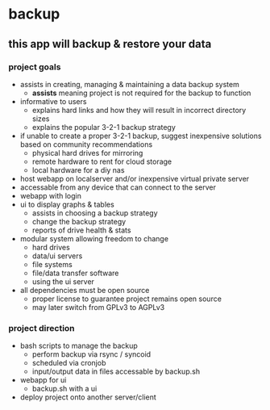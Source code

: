 # backup
## this app will backup & restore your data


### project goals ###
* assists in creating, managing & maintaining a data backup system
  * **assists** meaning project is not required for the backup to function
* informative to users
  * explains hard links and how they will result in incorrect directory sizes
  * explains the popular 3-2-1 backup strategy
* if unable to create a proper 3-2-1 backup, suggest inexpensive solutions based on community recommendations
  * physical hard drives for mirroring
  * remote hardware to rent for cloud storage
  * local hardware for a diy nas
* host webapp on localserver and/or inexpensive virtual private server
* accessable from any device that can connect to the server
* webapp with login
* ui to display graphs & tables
  * assists in choosing a backup strategy
  * change the backup strategy
  * reports of drive health & stats
* modular system allowing freedom to change
  * hard drives
  * data/ui servers
  * file systems
  * file/data transfer software
  * using the ui server
* all dependencies must be open source
  * proper license to guarantee project remains open source
  * may later switch from GPLv3 to AGPLv3


### project direction ###
* bash scripts to manage the backup
  * perform backup via rsync / syncoid
  * scheduled via cronjob
  * input/output data in files accessable by backup.sh  
* webapp for ui
  * backup.sh with a ui
* deploy project onto another server/client
